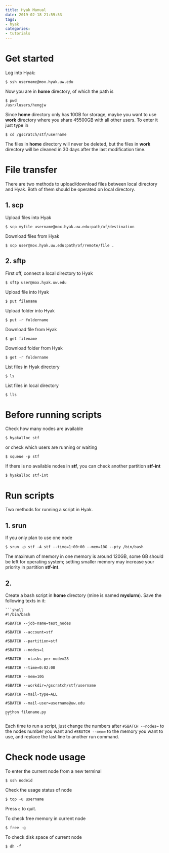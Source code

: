```yaml
---
title: Hyak Manual
date: 2019-02-18 21:59:53
tags:
- hyak
categories:
- tutorials
---
```


# Get started

Log into Hyak:

    $ ssh username@mox.hyak.uw.edu

Now you are in **home** directory, of which the path is 

    $ pwd
    /usr/lusers/hengjw

Since **home** directory only has 10GB for storage, maybe you want to use **work** directory where you share 45500GB with all other users. To enter it just type in 

    $ cd /gscratch/stf/username

The files in **home** directory will never be deleted, but the files in **work** directory will be cleaned in 30 days after the last modification time. 

# File transfer

There are two methods to upload/download files between local directory and Hyak. Both of them should be operated on local directory. 

## 1. scp

Upload files into Hyak

`$ scp myfile username@mox.hyak.uw.edu:path/of/destination`

Download files from Hyak

`$ scp user@mox.hyak.uw.edu:path/of/remote/file .`

## 2. sftp

First off, connect a local directory to Hyak

`$ sftp user@mox.hyak.uw.edu`

Upload file into Hyak

`$ put filename`

Upload folder into Hyak

`$ put -r foldername`

Download file from Hyak

`$ get filename`

Download folder from Hyak

`$ get -r foldername`

List files in Hyak directory

`$ ls`

List files in local directory 

`$ lls`





# Before running scripts

Check how many nodes are available

`$ hyakalloc stf`

or check which users are running or waiting

`$ squeue -p stf`

If there is no available nodes in **stf**, you can check another partition **stf-int**

`$ hyakalloc stf-int`

# Run scripts

Two methods for running a script in Hyak.

## 1. srun

If you only plan to use one node

`$ srun -p stf -A stf --time=1:00:00 --mem=10G --pty /bin/bash`

The maximum of memory in one memory is around 120GB, some GB should be left for operating system; setting smaller memory may increase your priority in partition **stf-int**.

## 2.

Create a bash script in **home** directory (mine is named **myslurm**). Save the following texts in it:

    ```shell
    #!/bin/bash

    #SBATCH --job-name=test_nodes

    #SBATCH --account=stf

    #SBATCH --partition=stf

    #SBATCH --nodes=1

    #SBATCH --ntasks-per-node=28

    #SBATCH --time=0:02:00

    #SBATCH --mem=10G

    #SBATCH --workdir=/gscratch/stf/username

    #SBATCH --mail-type=ALL

    #SBATCH --mail-user=username@uw.edu

    python filename.py
    ```

Each time to run a script, just change the numbers after ```#SBATCH --nodes=``` to the nodes number you want and ```#SBATCH --mem=``` to the memory you want to use, and replace the last line to another run command. 

# Check node usage

To enter the current node from a new terminal 

`$ ssh nodeid`

Check the usage status of node

`$ top -u username`

Press ```q``` to quit.

To check free memory in current node

`$ free -g`

To check disk space of current node

`$ dh -f`